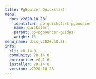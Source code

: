 ```yaml
---
title: PgBouncer Quickstart
menu:
  docs_v2020.10.28:
    identifier: pb-quickstart-pgbouncer
    name: Quickstart
    parent: pb-pgbouncer-guides
    weight: 15
menu_name: docs_v2020.10.28
info:
  cli: v0.14.0
  community: v0.14.0
  enterprise: v0.1.0
  installer: v0.14.0
  version: v2020.10.28
---
```



